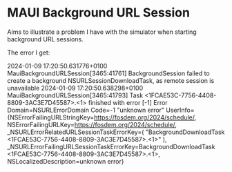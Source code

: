 # MAUI Background URL Session
Aims to illustrate a problem I have with the simulator when starting background
URL sessions.

The error I get:

   2024-01-09 17:20:50.631776+0100 MauiBackgroundURLSession[3465:41761] BackgroundSession <A70D22E7-FD9F-4FD9-89DF-221FC3A41EC2> failed to create a background NSURLSessionDownloadTask, as remote session is unavailable
   2024-01-09 17:20:50.638298+0100 MauiBackgroundURLSession[3465:41793] Task <1FCAE53C-7756-4408-8809-3AC3E7D45587>.<1> finished with error [-1] Error Domain=NSURLErrorDomain Code=-1 "unknown error" UserInfo={NSErrorFailingURLStringKey=https://fosdem.org/2024/schedule/, NSErrorFailingURLKey=https://fosdem.org/2024/schedule/, _NSURLErrorRelatedURLSessionTaskErrorKey=(
    "BackgroundDownloadTask <1FCAE53C-7756-4408-8809-3AC3E7D45587>.<1>"
), _NSURLErrorFailingURLSessionTaskErrorKey=BackgroundDownloadTask <1FCAE53C-7756-4408-8809-3AC3E7D45587>.<1>, NSLocalizedDescription=unknown error}

